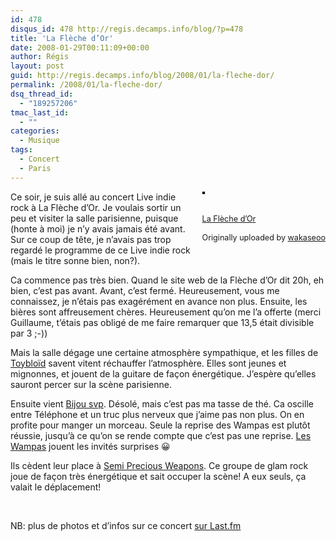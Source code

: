 ```yaml
---
id: 478
disqus_id: 478 http://regis.decamps.info/blog/?p=478
title: 'La Flèche d’Or'
date: 2008-01-29T00:11:09+00:00
author: Régis
layout: post
guid: http://regis.decamps.info/blog/2008/01/la-fleche-dor/
permalink: /2008/01/la-fleche-dor/
dsq_thread_id:
  - "189257206"
tmac_last_id:
  - ""
categories:
  - Musique
tags:
  - Concert
  - Paris
---
```

<div style="float: right; margin-left: 10px; margin-bottom: 10px;">
  <a href="http://www.flickr.com/photos/wakaseoo/2226478057/" title="photo sharing"><img src="http://farm3.static.flickr.com/2319/2226478057_c4be950479_m.jpg" alt="" style="border: solid 2px #000000;" /></a><br /> <br /> <span style="font-size: 0.9em; margin-top: 0px;"><br /> <a href="http://www.flickr.com/photos/wakaseoo/2226478057/">La Flèche d’Or</a><br /> <br /> Originally uploaded by <a href="http://www.flickr.com/people/wakaseoo/">wakaseoo</a><br /> </span>
</div>

Ce soir, je suis allé au concert Live indie rock à La Flèche d’Or. Je voulais sortir un peu et visiter la salle parisienne, puisque (honte à moi) je n’y avais jamais été avant. Sur ce coup de tête, je n’avais pas trop regardé le programme de ce Live indie rock (mais le titre sonne bien, non?).

Ca commence pas très bien. Quand le site web de la Flèche d’Or dit 20h, eh bien, c’est pas avant. Avant, c’est fermé. Heureusement, vous me connaissez, je n’étais pas exagérément en avance non plus. Ensuite, les bières sont affreusement chères. Heureusement qu’on me l’a offerte (merci Guillaume, t’étais pas obligé de me faire remarquer que 13,5 était divisible par 3 ;-)) 

Mais la salle dégage une certaine atmosphère sympathique, et les filles de [Toybloïd](http://www.myspace.com/toybloid) savent vitent réchauffer l’atmosphère. Elles sont jeunes et mignonnes, et jouent de la guitare de façon énergétique. J’espère qu’elles sauront percer sur la scène parisienne.

Ensuite vient [Bijou svp](http://www.myspace.com/bijousvp2008). Désolé, mais c’est pas ma tasse de thé. Ca oscille entre Téléphone et un truc plus nerveux que j’aime pas non plus. On en profite pour manger un morceau. Seule la reprise des Wampas est plutôt réussie, jusqu’à ce qu’on se rende compte que c’est pas une reprise. [Les Wampas](http://wampas.com/) jouent les invités surprises 😀

Ils cèdent leur place à [Semi Precious Weapons](http://www.myspace.com/semipreciousweapons). Ce groupe de glam rock joue de façon très énergétique et sait occuper la scène! A eux seuls, ça valait le déplacement!
  
<!--more-->


  
<br clear="all" />
  


NB: plus de photos et d’infos sur ce concert [sur Last.fm](http://www.lastfm.fr/event/489908)
